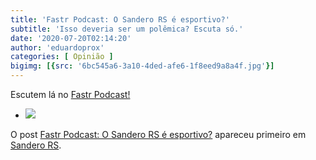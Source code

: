 ```yaml
---
title: 'Fastr Podcast: O Sandero RS é esportivo?'
subtitle: 'Isso deveria ser um polêmica? Escuta só.'
date: '2020-07-20T02:14:20'
author: 'eduardoprox'
categories: [ Opinião ]
bigimg: [{src: '6bc545a6-3a10-4ded-afe6-1f8eed9a8a4f.jpg'}]
---
```


Escutem lá no [Fastr Podcast!](https://www.fastr.com.br/home/episode/353a6ff6/direto-do-paddock-01-sandero-rs-o-esportivo-brasileiro)


* ![](https://sanderors.com/wp-content/uploads/2020/07/6bc545a6-3a10-4ded-afe6-1f8eed9a8a4f-1024x1024.jpg)


O post [Fastr Podcast: O Sandero RS é esportivo?](https://sanderors.com/fastr-podcast-o-sandero-rs-e-esportivo/) apareceu primeiro em [Sandero RS](https://sanderors.com).

